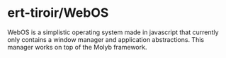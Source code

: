 
# ert-tiroir/WebOS

WebOS is a simplistic operating system made in javascript that currently only contains a window manager and application abstractions. This manager works on top of the Molyb framework.
